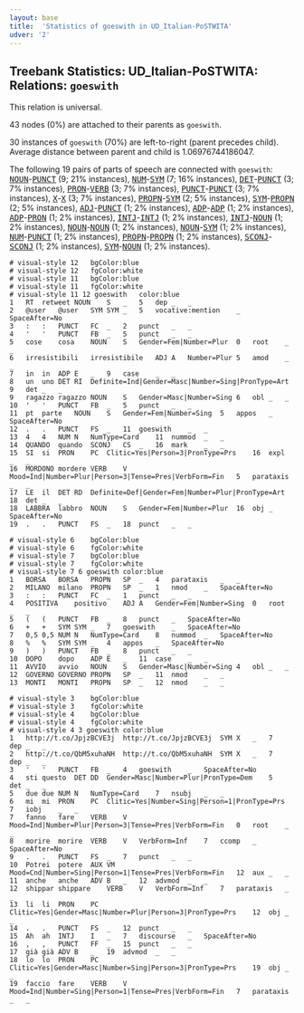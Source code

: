```yaml
---
layout: base
title:  'Statistics of goeswith in UD_Italian-PoSTWITA'
udver: '2'
---
```


## Treebank Statistics: UD_Italian-PoSTWITA: Relations: `goeswith`

This relation is universal.

43 nodes (0%) are attached to their parents as `goeswith`.

30 instances of `goeswith` (70%) are left-to-right (parent precedes child).
Average distance between parent and child is 1.06976744186047.

The following 19 pairs of parts of speech are connected with `goeswith`: <tt><a href="it_postwita-pos-NOUN.html">NOUN</a></tt>-<tt><a href="it_postwita-pos-PUNCT.html">PUNCT</a></tt> (9; 21% instances), <tt><a href="it_postwita-pos-NUM.html">NUM</a></tt>-<tt><a href="it_postwita-pos-SYM.html">SYM</a></tt> (7; 16% instances), <tt><a href="it_postwita-pos-DET.html">DET</a></tt>-<tt><a href="it_postwita-pos-PUNCT.html">PUNCT</a></tt> (3; 7% instances), <tt><a href="it_postwita-pos-PRON.html">PRON</a></tt>-<tt><a href="it_postwita-pos-VERB.html">VERB</a></tt> (3; 7% instances), <tt><a href="it_postwita-pos-PUNCT.html">PUNCT</a></tt>-<tt><a href="it_postwita-pos-PUNCT.html">PUNCT</a></tt> (3; 7% instances), <tt><a href="it_postwita-pos-X.html">X</a></tt>-<tt><a href="it_postwita-pos-X.html">X</a></tt> (3; 7% instances), <tt><a href="it_postwita-pos-PROPN.html">PROPN</a></tt>-<tt><a href="it_postwita-pos-SYM.html">SYM</a></tt> (2; 5% instances), <tt><a href="it_postwita-pos-SYM.html">SYM</a></tt>-<tt><a href="it_postwita-pos-PROPN.html">PROPN</a></tt> (2; 5% instances), <tt><a href="it_postwita-pos-ADJ.html">ADJ</a></tt>-<tt><a href="it_postwita-pos-PUNCT.html">PUNCT</a></tt> (1; 2% instances), <tt><a href="it_postwita-pos-ADP.html">ADP</a></tt>-<tt><a href="it_postwita-pos-ADP.html">ADP</a></tt> (1; 2% instances), <tt><a href="it_postwita-pos-ADP.html">ADP</a></tt>-<tt><a href="it_postwita-pos-PRON.html">PRON</a></tt> (1; 2% instances), <tt><a href="it_postwita-pos-INTJ.html">INTJ</a></tt>-<tt><a href="it_postwita-pos-INTJ.html">INTJ</a></tt> (1; 2% instances), <tt><a href="it_postwita-pos-INTJ.html">INTJ</a></tt>-<tt><a href="it_postwita-pos-NOUN.html">NOUN</a></tt> (1; 2% instances), <tt><a href="it_postwita-pos-NOUN.html">NOUN</a></tt>-<tt><a href="it_postwita-pos-NOUN.html">NOUN</a></tt> (1; 2% instances), <tt><a href="it_postwita-pos-NOUN.html">NOUN</a></tt>-<tt><a href="it_postwita-pos-SYM.html">SYM</a></tt> (1; 2% instances), <tt><a href="it_postwita-pos-NUM.html">NUM</a></tt>-<tt><a href="it_postwita-pos-PUNCT.html">PUNCT</a></tt> (1; 2% instances), <tt><a href="it_postwita-pos-PROPN.html">PROPN</a></tt>-<tt><a href="it_postwita-pos-PROPN.html">PROPN</a></tt> (1; 2% instances), <tt><a href="it_postwita-pos-SCONJ.html">SCONJ</a></tt>-<tt><a href="it_postwita-pos-SCONJ.html">SCONJ</a></tt> (1; 2% instances), <tt><a href="it_postwita-pos-SYM.html">SYM</a></tt>-<tt><a href="it_postwita-pos-NOUN.html">NOUN</a></tt> (1; 2% instances).


~~~ conllu
# visual-style 12	bgColor:blue
# visual-style 12	fgColor:white
# visual-style 11	bgColor:blue
# visual-style 11	fgColor:white
# visual-style 11 12 goeswith	color:blue
1	RT	retweet	NOUN	S	_	5	dep	_	_
2	@user	@user	SYM	SYM	_	5	vocative:mention	_	SpaceAfter=No
3	:	:	PUNCT	FC	_	2	punct	_	_
4	'	'	PUNCT	FB	_	5	punct	_	_
5	cose	cosa	NOUN	S	Gender=Fem|Number=Plur	0	root	_	_
6	irresistibili	irresistibile	ADJ	A	Number=Plur	5	amod	_	_
7	in	in	ADP	E	_	9	case	_	_
8	un	uno	DET	RI	Definite=Ind|Gender=Masc|Number=Sing|PronType=Art	9	det	_	_
9	ragazzo	ragazzo	NOUN	S	Gender=Masc|Number=Sing	6	obl	_	_
10	'	'	PUNCT	FB	_	5	punct	_	_
11	pt	parte	NOUN	S	Gender=Fem|Number=Sing	5	appos	_	SpaceAfter=No
12	.	.	PUNCT	FS	_	11	goeswith	_	_
13	4	4	NUM	N	NumType=Card	11	nummod	_	_
14	QUANDO	quando	SCONJ	CS	_	16	mark	_	_
15	SI	si	PRON	PC	Clitic=Yes|Person=3|PronType=Prs	16	expl	_	_
16	MORDONO	mordere	VERB	V	Mood=Ind|Number=Plur|Person=3|Tense=Pres|VerbForm=Fin	5	parataxis	_	_
17	LE	il	DET	RD	Definite=Def|Gender=Fem|Number=Plur|PronType=Art	18	det	_	_
18	LABBRA	labbro	NOUN	S	Gender=Fem|Number=Plur	16	obj	_	SpaceAfter=No
19	.	.	PUNCT	FS	_	18	punct	_	_

~~~


~~~ conllu
# visual-style 6	bgColor:blue
# visual-style 6	fgColor:white
# visual-style 7	bgColor:blue
# visual-style 7	fgColor:white
# visual-style 7 6 goeswith	color:blue
1	BORSA	BORSA	PROPN	SP	_	4	parataxis	_	_
2	MILANO	milano	PROPN	SP	_	1	nmod	_	SpaceAfter=No
3	:	:	PUNCT	FC	_	1	punct	_	_
4	POSITIVA	positivo	ADJ	A	Gender=Fem|Number=Sing	0	root	_	_
5	(	(	PUNCT	FB	_	8	punct	_	SpaceAfter=No
6	+	+	SYM	SYM	_	7	goeswith	_	SpaceAfter=No
7	0,5	0,5	NUM	N	NumType=Card	8	nummod	_	SpaceAfter=No
8	%	%	SYM	SYM	_	4	appos	_	SpaceAfter=No
9	)	)	PUNCT	FB	_	8	punct	_	_
10	DOPO	dopo	ADP	E	_	11	case	_	_
11	AVVIO	avvio	NOUN	S	Gender=Masc|Number=Sing	4	obl	_	_
12	GOVERNO	GOVERNO	PROPN	SP	_	11	nmod	_	_
13	MONTI	MONTI	PROPN	SP	_	12	nmod	_	_

~~~


~~~ conllu
# visual-style 3	bgColor:blue
# visual-style 3	fgColor:white
# visual-style 4	bgColor:blue
# visual-style 4	fgColor:white
# visual-style 4 3 goeswith	color:blue
1	http://t.co/JpjzBCVE3j	http://t.co/JpjzBCVE3j	SYM	X	_	7	dep	_	_
2	http://t.co/QbM5xuhaNH	http://t.co/QbM5xuhaNH	SYM	X	_	7	dep	_	_
3	'	'	PUNCT	FB	_	4	goeswith	_	SpaceAfter=No
4	sti	questo	DET	DD	Gender=Masc|Number=Plur|PronType=Dem	5	det	_	_
5	due	due	NUM	N	NumType=Card	7	nsubj	_	_
6	mi	mi	PRON	PC	Clitic=Yes|Number=Sing|Person=1|PronType=Prs	7	iobj	_	_
7	fanno	fare	VERB	V	Mood=Ind|Number=Plur|Person=3|Tense=Pres|VerbForm=Fin	0	root	_	_
8	morire	morire	VERB	V	VerbForm=Inf	7	ccomp	_	SpaceAfter=No
9	.	.	PUNCT	FS	_	7	punct	_	_
10	Potrei	potere	AUX	VM	Mood=Cnd|Number=Sing|Person=1|Tense=Pres|VerbForm=Fin	12	aux	_	_
11	anche	anche	ADV	B	_	12	advmod	_	_
12	shippar	shippare	VERB	V	VerbForm=Inf	7	parataxis	_	_
13	li	li	PRON	PC	Clitic=Yes|Gender=Masc|Number=Plur|Person=3|PronType=Prs	12	obj	_	_
14	.	.	PUNCT	FS	_	12	punct	_	_
15	Ah	ah	INTJ	I	_	7	discourse	_	SpaceAfter=No
16	,	,	PUNCT	FF	_	15	punct	_	_
17	già	già	ADV	B	_	19	advmod	_	_
18	lo	lo	PRON	PC	Clitic=Yes|Gender=Masc|Number=Sing|Person=3|PronType=Prs	19	obj	_	_
19	faccio	fare	VERB	V	Mood=Ind|Number=Sing|Person=1|Tense=Pres|VerbForm=Fin	7	parataxis	_	_

~~~


